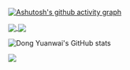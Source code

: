 [![Ashutosh's github activity graph](https://github-readme-activity-graph.cyclic.app/graph?username=hombin&theme=react)](https://github.com/ashutosh00710/github-readme-activity-graph)

<a href="https://github.com/anuraghazra/github-readme-stats">
  <img align="center" src="https://github-readme-stats.vercel.app/api/pin/?username=hombin&repo=github-readme-stats" />
</a>
<a href="https://github.com/anuraghazra/convoychat">
  <img align="center" src="https://github-readme-stats.vercel.app/api/pin/?username=hombin&repo=convoychat" />
</a>

![Dong Yuanwai's GitHub stats](https://github-readme-stats.vercel.app/api?username=hombin&theme=dark&show_icons=true)

<div align="left">
    <img  src="https://github-readme-stats.vercel.app/api/top-langs/?username=hombin&layout=compact" />
</div>

